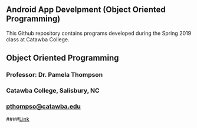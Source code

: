 ## Android App Develpment (Object Oriented Programming)

This Github repository contains programs developed during the Spring 2019 class at Catawba College.

## Object Oriented Programming
### Professor:  Dr. Pamela Thompson
### Catawba College, Salisbury, NC
### pthompso@catawba.edu

####[Link](http://www.catawba.edu)
